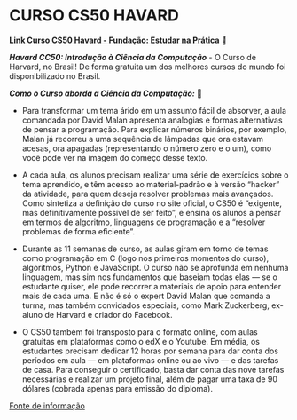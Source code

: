 # CURSO CS50 HAVARD

**[Link Curso CS50 Havard - Fundação: Estudar na Prática](https://cc50.estudarfora.org.br/)** 🦅

_**Havard CC50: Introdução à Ciência da Computação**_ - O Curso de Harvard, no Brasil! De forma gratuita um dos melhores cursos do mundo foi disponibilizado no Brasil.

***Como o Curso aborda a Ciência da Computação:*** 🚀

- Para transformar um tema árido em um assunto fácil de absorver, a aula comandada por David Malan apresenta analogias e formas alternativas de pensar a programação. Para explicar números binários, por exemplo, Malan já recorreu a uma sequência de lâmpadas que ora estavam acesas, ora apagadas (representando o número zero e o um), como você pode ver na imagem do começo desse texto.

- A cada aula, os alunos precisam realizar uma série de exercícios sobre o tema aprendido, e têm acesso ao material-padrão e à versão “hacker” da atividade, para quem deseja resolver problemas mais avançados. Como sintetiza a definição do curso no site oficial, o CS50 é “exigente, mas definitivamente possível de ser feito”, e ensina os alunos a pensar em termos de algoritmo, linguagens de programação e a “resolver problemas de forma eficiente”.

- Durante as 11 semanas de curso, as aulas giram em torno de temas como programação em C (logo nos primeiros momentos do curso), algoritmos, Python e JavaScript. O curso não se aprofunda em nenhuma linguagem, mas sim nos fundamentos que baseiam todas elas — se o estudante quiser, ele pode recorrer a materiais de apoio para entender mais de cada uma. E não é só o expert David Malan que comanda a turma, mas também convidados especiais, como Mark Zuckerberg, ex-aluno de Harvard e criador do Facebook.

- O CS50 também foi transposto para o formato online, com aulas gratuitas em plataformas como o edX e o Youtube. Em média, os estudantes precisam dedicar 12 horas por semana para dar conta dos períodos em aula — em plataformas online ou ao vivo — e das tarefas de casa. Para conseguir o certificado, basta dar conta das nove tarefas necessárias e realizar um projeto final, além de pagar uma taxa de 90 dólares (cobrada apenas para emissão do diploma).

[Fonte de informação](https://www.estudarfora.org.br/cs50-aula-mais-popular-de-harvard/#:~:text=Qual%20%C3%A9%20o%20formato%20da%20CS50%2C%20a%20aula%20mais%20popular%20de%20Harvard&text=Como%20sintetiza%20a%20defini%C3%A7%C3%A3o%20do,resolver%20problemas%20de%20forma%20eficiente%E2%80%9D.)

